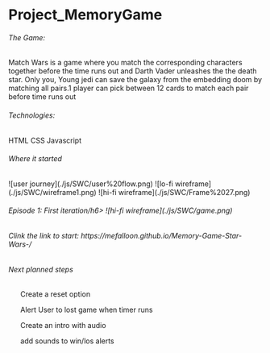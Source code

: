 # Project_MemoryGame
<h6>The Game:</h6>
Match Wars is a game where you match the corresponding characters together before the time runs out and Darth Vader unleashes the the death star. Only you, Young jedi can save the galaxy from the embedding doom by matching all pairs.1 player can pick between 12 cards to match each pair before time runs out


<h6>Technologies:</h6>
HTML
CSS
Javascript

<h6>Where it started</h6> 
![user journey](./js/SWC/user%20flow.png)
![lo-fi wireframe](./js/SWC/wireframe1.png)
![hi-fi wireframe](./js/SWC/Frame%2027.png)

<h6>Episode 1: First iteration/h6>
![hi-fi wireframe](./js/SWC/game.png)


<h6>Clink the link to start:  https://mefalloon.github.io/Memory-Game-Star-Wars-/</h6>


<h6>Next planned steps</h6>
<ul>Create a reset option</ul>
<ul>Alert User to lost game when timer runs</ul>
<ul>Create an intro with audio</ul>
<ul>add sounds to win/los alerts</ul>






